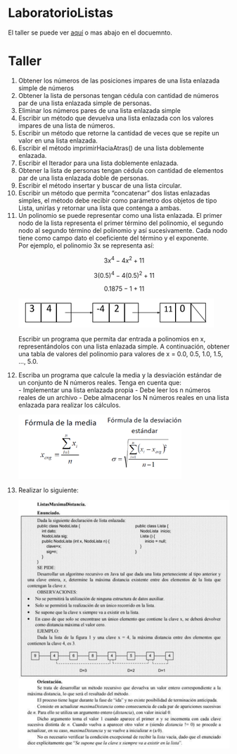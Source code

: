 # LaboratorioListas

El taller se puede ver [aquí](info/Laboratorio%20listas%20enlazadas-2023-2.pdf) o mas abajo en el docuemnto.

# Taller

<ol>
<li>Obtener los números de las posiciones impares de una lista enlazada simple de números
<li>Obtener la lista de personas tengan cédula con cantidad de números par de una lista
enlazada simple de personas.
<li>Eliminar los números pares de una lista enlazada simple
<li>Escribir un método que devuelva una lista enlazada con los valores impares de una lista de
números.
<li>Escribir un método que retorne la cantidad de veces que se repite un valor en una lista
enlazada.
<li>Escribir el método imprimirHaciaAtras() de una lista doblemente enlazada.
<li>Escribir el Iterador para una lista doblemente enlazada.</li>
<li>Obtener la lista de personas tengan cédula con cantidad de elementos par de una lista
enlazada doble de personas.</li>
<li>Escribir el método insertar y buscar de una lista circular.</li>
<li>Escribir un método que permita “concatenar” dos listas enlazadas simples, el método debe
recibir como parámetro dos objetos de tipo Lista, unirlas y retornar una lista que contenga
a ambas.</li>
<li>Un polinomio se puede representar como una lista enlazada. El primer nodo de la lista
representa el primer término del polinomio, el segundo nodo al segundo término del
polinomio y así sucesivamente. Cada nodo tiene como campo dato el coeficiente del
término y el exponente.</li>
Por ejemplo, el polinomio 3x se representa así:

$$ 3{x^4} − 4{x^2} + 11$$

$$ 3{(0.5)^4} − 4{(0.5)^2} + 11$$

$$ 0.1875 - 1 + 11 $$

![punto-11](info/punto%2011.png "Punto 11")

Escribir un programa que permita dar entrada a polinomios en x, representándolos con
una lista enlazada simple. A continuación, obtener una tabla de valores del polinomio para
valores de x = 0.0, 0.5, 1.0, 1.5, ..., 5.0.

<li> Escriba un programa que calcule la media y la desviación estándar de un conjunto de N
números reales. Tenga en cuenta que:</li>
- Implementar una lista enlazada propia
- Debe leer los n números reales de un archivo
- Debe almacenar los N números reales en una lista enlazada para realizar los cálculos.

![punto-12](info/punto%2012.png "Punto 12")

<li>Realizar lo siguiente:</li>

![punto-13](info/punto%2013.png "Punto 13")

</ol>
